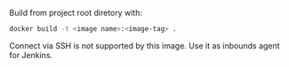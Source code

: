 Build from project root diretory with:
```bash
docker build -t <image name>:<image-tag> .
```

Connect via SSH is not supported by this image. Use it as inbounds agent for Jenkins.

